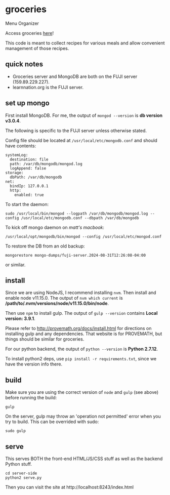 # groceries
Menu Organizer

Access groceries [here](http://learnnation.org:8243)!

This code is meant to collect recipes for various meals and allow convenient management of those recipes.



## quick notes
- Groceries server and MongoDB are both on the FUJI server (159.89.229.227).
- learnnation.org is the FUJI server.


## set up mongo

First install MongoDB.  For me, the output of `mongod --version` is **db version v3.0.4**.

The following is specific to the FUJI server unless otherwise stated.

Config file should be located at `/usr/local/etc/mongodb.conf` and should have contents:

    systemLog:
      destination: file
      path: /var/db/mongodb/mongod.log
      logAppend: false
    storage:
      dbPath: /var/db/mongodb
    net:
      bindIp: 127.0.0.1
      http:
        enabled: true

To start the daemon:

    sudo /usr/local/bin/mongod --logpath /var/db/mongodb/mongod.log --config /usr/local/etc/mongodb.conf --dbpath /var/db/mongodb

To kick off mongo daemon on *matt's macbook*:

    /usr/local/opt/mongodb/bin/mongod --config /usr/local/etc/mongod.conf

To restore the DB from an old backup:

    mongorestore mongo-dumps/fuji-server.2024-08-31T12:26:08-04:00

or similar.



## install

Since we are using NodeJS, I recommend installing `nvm`.  Then install and enable node v11.15.0.  The output of `nvm which current` is **/path/to/.nvm/versions/node/v11.15.0/bin/node**.

Then use `npm` to install gulp.  The output of `gulp --version` contains **Local version: 3.9.1**.

Please refer to http://provemath.org/docs/install.html for directions on installing gulp and any dependencies.  That website is for PROVEMATH, but things should be similar for groceries.

For our python backend, the output of `python --version` is **Python 2.7.12**.

To install python2 deps, use `pip install -r requirements.txt`, since we have the version info there.



## build

Make sure you are using the correct version of `node` and `gulp` (see above) before running the build:

    gulp

On the server, gulp may throw an 'operation not permitted' error when you try to build.  This can be overrided with sudo:

    sudo gulp



## serve

This serves BOTH the front-end HTML/JS/CSS stuff as well as the backend Python stuff.

    cd server-side
    python2 serve.py

Then you can visit the site at http://localhost:8243/index.html




